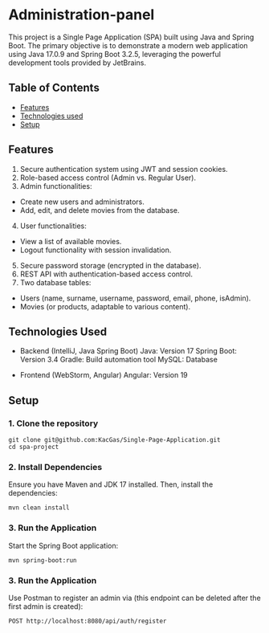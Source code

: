 # Administration-panel

This project is a Single Page Application (SPA) built using Java and Spring Boot. The primary objective is to demonstrate a modern web application using Java 17.0.9 and Spring Boot 3.2.5, leveraging the powerful development tools provided by JetBrains.

## Table of Contents
* [Features](#features)
* [Technologies used](#technologies-used)
* [Setup](#setup)

## Features
1. Secure authentication system using JWT and session cookies.
2. Role-based access control (Admin vs. Regular User).
3. Admin functionalities:
* Create new users and administrators.
* Add, edit, and delete movies from the database.
4. User functionalities:
* View a list of available movies.
* Logout functionality with session invalidation.
5. Secure password storage (encrypted in the database).
6. REST API with authentication-based access control.
7. Two database tables:
* Users (name, surname, username, password, email, phone, isAdmin).
* Movies (or products, adaptable to various content).

## Technologies Used
* Backend (IntelliJ, Java Spring Boot)
Java: Version 17
Spring Boot: Version 3.4
Gradle: Build automation tool
MySQL: Database

* Frontend (WebStorm, Angular)
Angular: Version 19

## Setup
### 1. Clone the repository
```
git clone git@github.com:KacGas/Single-Page-Application.git
cd spa-project
```
### 2. Install Dependencies
Ensure you have Maven and JDK 17 installed. Then, install the dependencies:
```
mvn clean install
```
### 3. Run the Application
Start the Spring Boot application:
```
mvn spring-boot:run
```
### 3. Run the Application
Use Postman to register an admin via (this endpoint can be deleted after the first admin is created):
```
POST http://localhost:8080/api/auth/register
```
